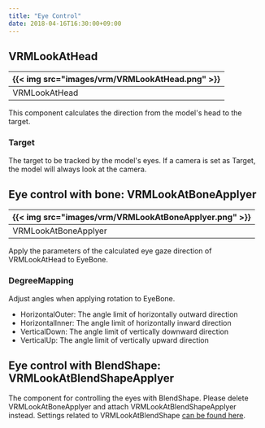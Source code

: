 ```yaml
---
title: "Eye Control"
date: 2018-04-16T16:30:00+09:00
---
```


## VRMLookAtHead

|{{< img src="images/vrm/VRMLookAtHead.png" >}}|
|-----|
|VRMLookAtHead|

This component calculates the direction from the model's head to the target.

### Target
The target to be tracked by the model's eyes. If a camera is set as Target, the model will always look at the camera.

## Eye control with bone: VRMLookAtBoneApplyer

|{{< img src="images/vrm/VRMLookAtBoneApplyer.png" >}}|
|-----|
|VRMLookAtBoneApplyer|

Apply the parameters of the calculated eye gaze direction of VRMLookAtHead to EyeBone.

### DegreeMapping

Adjust angles when applying rotation to EyeBone.

* HorizontalOuter: The angle limit of horizontally outward direction
* HorizontalInner: The angle limit of horizontally inward direction
* VerticalDown: The angle limit of vertically downward direction
* VerticalUp: The angle limit of vertically upward direction 

## Eye control with BlendShape: VRMLookAtBlendShapeApplyer
The component for controlling the eyes with BlendShape.
Please delete VRMLookAtBoneApplyer and attach VRMLookAtBlendShapeApplyer instead.
Settings related to VRMLookAtBlendShape [can be found here](https://github.com/vrm-c/UniVRM/wiki/LookAt-Settings).